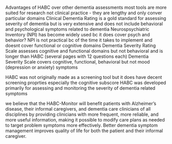 Advantages of HABC over other dementia assessments
most tools are more suited for research not clinical practice - they are lengthy and only conver particular domains
Clinical Dementia Rating is a gold standard for assessing severity of dementia but is very extensive and does not include behavioral and psychological symptoms related to dementia
Neurospsychiatric Inventory (NPI) has become widely used bc it does cover psych and behavior?
NPI is not practical bc of the time it takes to implement and doesnt cover functional or cognitive domains
Dementia Severity Rating Scale assesses cognitive and functional domains but not behavioral and is longer than HABC (several pages with 12 questions each)
Dementia Severity Scale covers cognitive, functional, behavioral but not mood (depression or anxiety) symptoms

HABC was not originally made as a screening tool but it does have decent screening proprties especially the cognitive subscore
HABC was developed primarily for assessing and monitoring the severity of dementia related symptoms 




we believe that the HABC-Monitor will benefit patients with Alzheimer’s disease, their informal caregivers, and dementia care clinicians of all disciplines by providing clinicians with more frequent, more reliable, and more useful information, making it possible to modify care plans as needed to target problem symptoms more effectively. Better dementia symptom management improves quality of life for both the patient and their informal caregiver.
